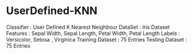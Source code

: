 # UserDefined-KNN

Classifier :  User Defined K Nearest Neighbour 
DataSet :    Iris Dataset 
Features :   Sepal Width, Sepal Length, Petal Width, Petal Length 
Labels :      Versicolor, Setosa , Virginica 
Training Dataset :      75 Entries 
Testing Dataset :  75 Entries
